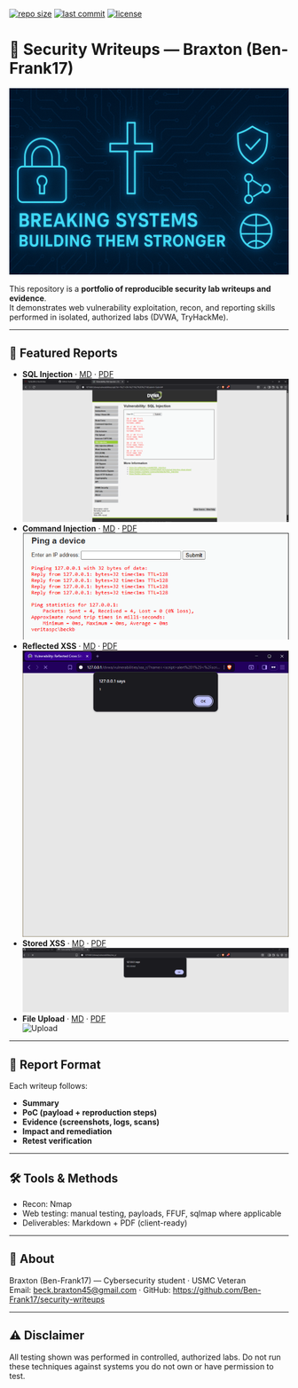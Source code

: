 [![repo size](https://img.shields.io/github/repo-size/Ben-Frank17/security-writeups?color=blue)](https://github.com/Ben-Frank17/security-writeups)
[![last commit](https://img.shields.io/github/last-commit/Ben-Frank17/security-writeups?color=green)](https://github.com/Ben-Frank17/security-writeups/commits/main)
[![license](https://img.shields.io/github/license/Ben-Frank17/security-writeups?color=yellow)](LICENSE)

# 🔐 Security Writeups — Braxton (Ben-Frank17)

![Banner](assets/banner.png)

This repository is a **portfolio of reproducible security lab writeups and evidence**.  
It demonstrates web vulnerability exploitation, recon, and reporting skills performed in isolated, authorized labs (DVWA, TryHackMe).

---

## 📂 Featured Reports
- **SQL Injection** · [MD](dvwa/dvwa_sql_injection.md) · [PDF](dvwa/dvwa_sql_injection.pdf)  
  ![SQLi](dvwa/dvwa_sqli.png)
- **Command Injection** · [MD](dvwa/dvwa_cmd_injection.md) · [PDF](dvwa/dvwa_cmd_injection.pdf)  
  ![CMDi](dvwa/dvwa_cmd_injection.png)
- **Reflected XSS** · [MD](dvwa/dvwa_xss_reflected.md) · [PDF](dvwa/dvwa_xss_reflected.pdf)  
  ![XSS](dvwa/dvwa_xss_reflected.png)
- **Stored XSS** · [MD](dvwa/dvwa_xss_stored.md) · [PDF](dvwa/dvwa_xss_stored.pdf)  
  ![Stored XSS](dvwa/dvwa_xss_stored.png)
- **File Upload** · [MD](dvwa/dvwa_file_upload.md) · [PDF](dvwa/dvwa_file_upload.pdf)  
  ![Upload](dvwa/dvwa_file_upload.png)

---

## 🧭 Report Format
Each writeup follows:
- **Summary**  
- **PoC (payload + reproduction steps)**  
- **Evidence (screenshots, logs, scans)**  
- **Impact and remediation**  
- **Retest verification**

---

## 🛠 Tools & Methods
- Recon: Nmap  
- Web testing: manual testing, payloads, FFUF, sqlmap where applicable  
- Deliverables: Markdown + PDF (client-ready)

---

## 👤 About
Braxton (Ben-Frank17) — Cybersecurity student · USMC Veteran  
Email: beck.braxton45@gmail.com · GitHub: https://github.com/Ben-Frank17/security-writeups

---

## ⚠️ Disclaimer
All testing shown was performed in controlled, authorized labs. Do not run these techniques against systems you do not own or have permission to test.
